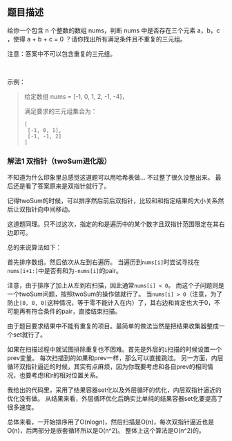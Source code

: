 ## 题目描述
给你一个包含 n 个整数的数组 nums，判断 nums 中是否存在三个元素 a，b，c ，使得 a + b + c = 0 ？请你找出所有满足条件且不重复的三元组。

注意：答案中不可以包含重复的三元组。

 

示例：
>给定数组 nums = [-1, 0, 1, 2, -1, -4]，
>
>满足要求的三元组集合为：
>```
>[
>  [-1, 0, 1],
>  [-1, -1, 2]
>]
>```


### 解法1 双指针（twoSum进化版）
不知道为什么印象里总感觉这道题可以用哈希表做…
不过整了很久没整出来。
最后还是看了答案原来是双指针就行了。

记得twoSum的时候，可以排序然后前后双指针，比较和和指定结果的大小关系然后让双指针向中间移动。

这道题同理。只不过这次，指定的和是遍历中的某个数字且双指针范围限定在其右边即可。

总的来说算法如下：

首先排序数组。然后依次从左到右遍历。
当遍历到`nums[i]`时尝试寻找在`nums[i+1:]`中是否有和为`-nums[i]`的pair。

注意，由于排序了加上从左到右扫描，因此通常`nums[i] < 0`。
而这个子问题则是一个twoSum问题，按照twoSum的操作做就行了。
当`nums[i] > 0`（注意，为了防止`[0, 0, 0]`这种情况，等于零不能计入在内）了，其右边和肯定也大于0，不可能再有符合条件的pair，直接结束扫描。

由于题目要求结果中不能有重复的项目。最简单的做法当然是把结果收集器整成一个set就行了。

如果在扫描过程中就试图排除重复也不困难。首先是外层的`i`扫描的时候设置一个prev变量。
每次扫描到的如果和prev一样，那么可以直接跳过。
另一方面，内层循环双指针逼近的时候，其实有点麻烦，因为你既要考虑和各自prev的相同情况，也要考虑l和r的相对位置关系。

我给出的代码里，采用了结果容器set化以及外层循环的优化，内层双指针逼近的优化没有做。
从结果来看，外层循环优化后确实比单纯的结果容器set化要提高了很多速度。

总体来看，一开始排序用了O(nlogn)，然后扫描是O(n)，每次双指针逼近也是O(n)，后两部分是嵌套循环所以是O(n^2)。
整体上这个算法是O(n^2)的。